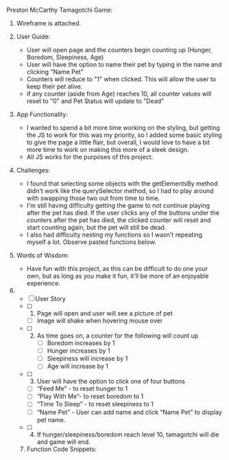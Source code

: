 Preston McCarthy Tamagotchi Game:
1. Wireframe is attached.
2. User Guide:
    - User will open page and the counters begin counting up (Hunger, Boredom, Sleepiness, Age)
    - User will have the option to name their pet by typing in the name and clicking "Name Pet"
    - Counters will reduce to "1" when clicked. This will allow the user to keep their pet alive.
    - if any counter (aside from Age) reaches 10, all counter values will reset to "0" and Pet Status will update to "Dead"
3. App Functionality:
    - I wanted to spend a bit more time working on the styling, but getting the JS to work for this was my priority, so I added some basic styling to give the page a little flair, but overall, I would love to have a bit more time to work on making this more of a sleek design.
    - All JS works for the purposes of this project.
4. Challenges:
    - I found that selecting some objects with the getElementsBy method didn't work like the querySelector method, so I had to play around with swapping those two out from time to time.
    - I'm still having difficulty getting the game to not continue playing after the pet has died. If the user clicks any of the buttons under the counters after the pet has died, the clicked counter will reset and start counting again, but the pet will still be dead.
    - I also had difficulty nesting my functions so I wasn't repeating myself a lot. Observe pasted functions below.
5. Words of Wisdom:
    - Have fun with this project, as this can be difficult to do one your own, but as long as you make it fun, it'll be more of an enjoyable experience.

6. - [ ] User Story
    - [ ] 1. Page will open and user will see a picture of pet
        - [ ] Image will shake when hovering mouse over 
    - [ ] 2. As time goes on, a counter for the following will count up
            - [ ] Boredom increases by 1
            - [ ] Hunger increases by 1
            - [ ] Sleepiness will increase by 1
            - [ ] Age will increase by 1
    - [ ] 3. User will have the option to click one of four buttons
        - [ ] “Feed Me” - to reset hunger to 1
        - [ ] “Play With Me”- to reset boredom to 1
        - [ ] “Time To Sleep” - to reset sleepiness to 1
        - [ ] “Name Pet” - User can add name and click “Name Pet” to display pet name.
    - [ ] 4. If hunger/sleepiness/boredom reach level 10, tamagotchi will die and game will end.

    7. Function Code Snippets:
    <!-- console.log("JS is running")

const lifeOfPet = document.getElementsByClassName("life-of-pet-text")
const petBio = document.getElementsByClassName("pet-bio")
const ageCount = document.querySelector(".age-count")
let petName = document.querySelector(".pet-name-text")
const submitButton = document.querySelector(".submit-button")
const petStatus = document.querySelector(".pet-status")
const boredomLevel = document.querySelector(".boredom-level")
const hungerLevel = document.querySelector(".hunger-level")
const sleepinessLevel = document.querySelector(".sleepiness-level")
const playBtn = document.getElementById("play-button")
const hungerButton = document.querySelector(".feed-button")
const sleepBtn = document.getElementById("nap-button")

let hungerCount = 1;
let sleepinessCount = 1;
let boredomCount = 1;
let ageCounter = 1;


function namePet() {
    let nameInput = document.querySelector("#name-input");
    petName.innerHTML = `My Name is: ${nameInput.value}`
}

function feedPet() {
    hungerCount = 1;
    hungerLevel.innerHTML = `Hunger: ${hungerCount}`
}

function napTime() {
    sleepinessCount = 1;
    sleepinessLevel.innerHTML = `Sleepiness: ${sleepinessCount}`
}

function playWithPet() {
    boredomCount =1;
    boredomLevel.innerHTML = `Boredom: ${boredomCount}`
}

const hungerInterval = setInterval(countHungerUp, 2000)
const boredomInterval = setInterval(countBoredomUp, 1500)
const sleepyInterval = setInterval(countSleepinessUp, 2500)
const ageInterval = setInterval(countAgeUp, 5000)

function countAgeUp () {
    if (ageCounter>=1){
        ageCount.innerHTML = `Age: ${ageCounter++}`
    } 
}

function countHungerUp () {
    if (hungerCount>=1 && hungerCount < 11){
        hungerLevel.innerHTML = `Hunger: ${hungerCount++}`
    } else if (hungerCount > 9){
        petStatus.innerText = `Pet Status: DEAD!`
        boredomLevel.innerHTML = `Boredom: ${boredomCount*=0}`
        sleepinessLevel.innerHTML = `Sleepiness: ${sleepinessCount*=0}`
        hungerLevel.innerHTML = `Hunger: ${hungerCount*=0}`
        ageCount.innerHTML = `Age: ${ageCounter*=0}`
    }
}

function countBoredomUp () {
    if (boredomCount>=1 && boredomCount < 11){
        boredomLevel.innerHTML = `Boredom: ${boredomCount++}`
    } else if (boredomCount > 9){
        petStatus.innerText = `Pet Status: DEAD!`
        boredomLevel.innerHTML = `Boredom: ${boredomCount*=0}`
        sleepinessLevel.innerHTML = `Sleepiness: ${sleepinessCount*=0}`
        hungerLevel.innerHTML = `Hunger: ${hungerCount*=0}`
        ageCount.innerHTML = `Age: ${ageCounter*=0}`
    }
}

function countSleepinessUp () {
    if (sleepinessCount >= 1 && sleepinessCount < 11){
        sleepinessLevel.innerHTML = `Sleepiness: ${sleepinessCount++}`
    } else if (sleepinessCount > 9){
        petStatus.innerText = `Pet Status: DEAD!`
        boredomLevel.innerHTML = `Boredom: ${boredomCount*=0}`
        sleepinessLevel.innerHTML = `Sleepiness: ${sleepinessCount*=0}`
        hungerLevel.innerHTML = `Hunger: ${hungerCount*=0}`
        ageCount.innerHTML = `Age: ${ageCounter*=0}`
    }
} -->
